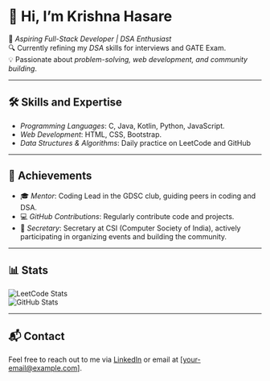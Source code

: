 # 👋 Hi, I’m Krishna Hasare

🚀 *Aspiring Full-Stack Developer | DSA Enthusiast*  
🔍 Currently refining my *DSA* skills for interviews and GATE Exam.  
💡 Passionate about *problem-solving, web development, and community building*.  

---

## 🛠 Skills and Expertise  

- *Programming Languages*: C, Java, Kotlin, Python, JavaScript.  
- *Web Development*: HTML, CSS, Bootstrap.  
- *Data Structures & Algorithms*: Daily practice on LeetCode and GitHub  

---

## 🌟 Achievements  

- 🎓 *Mentor*: Coding Lead in the GDSC club, guiding peers in coding and DSA.  
- 💻 *GitHub Contributions*: Regularly contribute code and projects.
- 🏅 *Secretary*: Secretary at CSI (Computer Society of India), actively participating in organizing events and building the community.  

---

## 📊 Stats  

![LeetCode Stats](https://leetcard.jacoblin.cool/krishnahasare?theme=light&font=Karma&ext=contest)  
![GitHub Stats](https://github-readme-stats.vercel.app/api?username=krishnahasare&show_icons=true&hide_title=true&count_private=true&theme=light)

---

## 📬 Contact  

Feel free to reach out to me via [LinkedIn](https://www.linkedin.com/in/krishnahasare) or email at [your-email@example.com].


